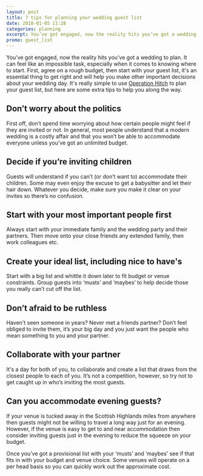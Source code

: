 ```yaml
---
layout: post
title: 7 tips for planning your wedding guest list
date: 2018-01-05 11:28
categories: planning
excerpt: You’ve got engaged, now the reality hits you’ve got a wedding to plan. It can feel like an impossible task, especially when it comes to knowing where to start. First, agree on a rough budget, then start with your guest list. Here are some tips for planning your guest list.
promo: guest_list
---
```


You’ve got engaged, now the reality hits you’ve got a wedding to plan. It can feel like an impossible task, especially when it comes to knowing where to start. First, agree on a rough budget, then start with your guest list, it's an essential thing to get right and will help you make other important decisions about your wedding day. It's really simple to use [Operation Hitch](https://operationhitch.com/) to plan your guest list, but here are some extra tips to help you along the way.

## Don’t worry about the politics
First off, don’t spend time worrying about how certain people might feel if they are invited or not. In general, most people understand that a modern wedding is a costly affair and that you won’t be able to accommodate everyone unless you’ve got an unlimited budget.

## Decide if you’re inviting children
Guests will understand if you can’t (or don’t want to) accommodate their children. Some may even enjoy the excuse to get a babysitter and let their hair down. Whatever you decide, make sure you make it clear on your invites so there’s no confusion.

## Start with your most important people first
Always start with your immediate family and the wedding party and their partners. Then move onto your close friends any extended family, then work colleagues etc.

## Create your ideal list, including nice to have's
Start with a big list and whittle it down later to fit budget or venue constraints. Group guests into ‘musts’ and ‘maybes’ to help decide those you really can’t cut off the list.

## Don’t afraid to be ruthless
Haven't seen someone in years? Never met a friends partner? Don’t feel obliged to invite them, it’s your big day and you just want the people who mean something to you and your partner.

## Collaborate with your partner
It's a day for both of you, to collaborate and create a list that draws from the closest people to each of you. It’s not a competition, however, so try not to get caught up in who’s inviting the most guests.

## Can you accommodate evening guests?
If your venue is tucked away in the Scottish Highlands miles from anywhere then guests might not be willing to travel a long way just for an evening. However, if the venue is easy to get to and near accommodation then consider inviting guests just in the evening to reduce the squeeze on your budget.

Once you’ve got a provisional list with your ‘musts’ and ‘maybes’ see if that fits in with your budget and venue choice. Some venues will operate on a per head basis so you can quickly work out the approximate cost.


